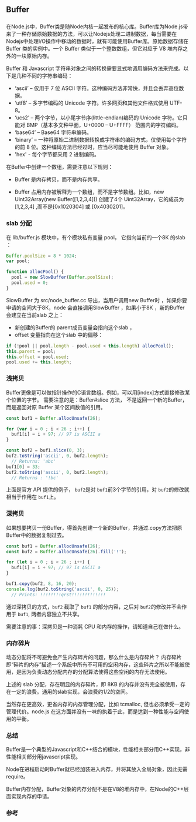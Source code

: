 
## Buffer


### 
在Node.js中，Buffer类是随Node内核一起发布的核心库。Buffer库为Node.js带来了一种存储原始数据的方法，可以让Nodejs处理二进制数据，每当需要在Nodejs中处理I/O操作中移动的数据时，就有可能使用Buffer库。原始数据存储在 Buffer 类的实例中。一个 Buffer 类似于一个整数数组，但它对应于 V8 堆内存之外的一块原始内存。

Buffer 和 Javascript 字符串对象之间的转换需要显式地调用编码方法来完成。以下是几种不同的字符串编码：

- ‘ascii’ – 仅用于 7 位 ASCII 字符。这种编码方法非常快，并且会丢弃高位数据。
- ‘utf8’ – 多字节编码的 Unicode 字符。许多网页和其他文件格式使用 UTF-8。
- ‘ucs2’ – 两个字节，以小尾字节序(little-endian)编码的 Unicode 字符。它只能对 BMP（基本多文种平面，U+0000 – U+FFFF） 范围内的字符编码。
- ‘base64’ – Base64 字符串编码。
- ‘binary’ – 一种将原始二进制数据转换成字符串的编码方式，仅使用每个字符的前 8 位。这种编码方法已经过时，应当尽可能地使用 Buffer 对象。
- 'hex' - 每个字节都采用 2 进制编码。

在Buffer中创建一个数组，需要注意以下规则：
- Buffer 是内存拷贝，而不是内存共享。

- Buffer 占用内存被解释为一个数组，而不是字节数组。比如，new Uint32Array(new Buffer([1,2,3,4])) 创建了4个 Uint32Array，它的成员为 [1,2,3,4] ,而不是[0x1020304] 或 [0x4030201]。



### slab 分配
在 lib/buffer.js 模块中，有个模块私有变量 pool， 它指向当前的一个8K 的slab ：

```js
Buffer.poolSize = 8 * 1024;
var pool;

function allocPool() {
  pool = new SlowBuffer(Buffer.poolSize);
  pool.used = 0;
}
```
SlowBuffer 为 src/node_buffer.cc 导出，当用户调用new Buffer时 ，如果你要申请的空间大于8K，node 会直接调用SlowBuffer ，如果小于8K ，新的Buffer 会建立在当前slab 之上：

- 新创建的Buffer的 parent成员变量会指向这个slab ，
- offset 变量指向在这个slab 中的偏移：
```js
if (!pool || pool.length - pool.used < this.length) allocPool();
this.parent = pool;
this.offset = pool.used;
pool.used += this.length;
```


### 浅拷贝
Buffer更像是可以做指针操作的C语言数组。例如，可以用[index]方式直接修改某个位置的字节。
需要注意的是：Buffer#slice 方法， 不是返回一个新的Buffer， 而是返回对原 Buffer 某个区间数值的引用。
```js
const buf1 = Buffer.allocUnsafe(26);

for (var i = 0 ; i < 26 ; i++) {
  buf1[i] = i + 97; // 97 is ASCII a
}

const buf2 = buf1.slice(0, 3);
buf2.toString('ascii', 0, buf2.length);
  // Returns: 'abc'
buf1[0] = 33;
buf2.toString('ascii', 0, buf2.length);
  // Returns : '!bc'

```

上面是官方 API 提供的例子， `buf2`是对 `buf1`前3个字节的引用，对 `buf2`的修改就相当于作用在 `buf1`上。


### 深拷贝
如果想要拷贝一份Buffer，得首先创建一个新的Buffer，并通过.copy方法把原Buffer中的数据复制过去。

```js
const buf1 = Buffer.allocUnsafe(26);
const buf2 = Buffer.allocUnsafe(26).fill('!');

for (let i = 0 ; i < 26 ; i++) {
  buf1[i] = i + 97; // 97 is ASCII a
}

buf1.copy(buf2, 8, 16, 20);
console.log(buf2.toString('ascii', 0, 25));
  // Prints: !!!!!!!!qrst!!!!!!!!!!!!!
```

通过深拷贝的方式，`buf2` 截取了 `buf1` 的部分内容，之后对 `buf2`的修改并不会作用于 `buf1`, 两者内容独立不共享。

需要注意的事：深拷贝是一种消耗 CPU 和内存的操作，请知道自己在做什么。


### 内存碎片

动态分配将不可避免会产生内存碎片的问题，那么什么是内存碎片？
内存碎片即“碎片的内存”描述一个系统中所有不可用的空闲内存，这些碎片之所以不能被使用，是因为负责动态分配内存的分配算法使得这些空闲的内存无法使用。

上述的 slab 分配，存在明显的内存碎片，即 8KB 的内存并没有完全被使用，存在一定的浪费。通用的slab实现，会浪费约1/2的空间。

当然存在更高效，更省内存的内存管理分配，比如 tcmalloc, 但也必须承受一定的管理代价。node.js 在这方面并没有一味的执着于此，而是达到一种性能与空间使用的平衡。



### 总结
Buffer是一个典型的Javascript和C++结合的模块，性能相关部分用C++实现，非性能相关部分用javascript实现。

Node在进程启动时Buffer就已经加装进入内存，并将其放入全局对象，因此无需require。


Buffer内存分配，Buffer对象的内存分配不是在V8的堆内存中，在Node的C++层面实现内存的申请。


### 参考



